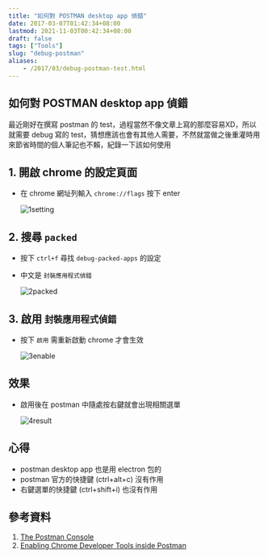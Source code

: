 ```yaml
---
title: "如何對 POSTMAN desktop app 偵錯"
date: 2017-03-07T01:42:34+08:00
lastmod: 2021-11-03T00:42:34+08:00
draft: false
tags: ["Tools"]
slug: "debug-postman"
aliases:
    - /2017/03/debug-postman-test.html
---
```

## 如何對 POSTMAN desktop app 偵錯

最近剛好在撰寫 postman 的 test，過程當然不像文章上寫的那麼容易XD，所以就需要 debug 寫的 test，猜想應該也會有其他人需要，不然就當做之後重灌時用來節省時間的個人筆記也不賴，紀錄一下該如何使用

## 1. 開啟 chrome 的設定頁面

* 在 chrome 網址列輸入 `chrome://flags` 按下 enter

    ![1setting](https://cloud.githubusercontent.com/assets/3851540/23577197/4da7d160-00f4-11e7-9947-a1656aea5796.png)

## 2. 搜尋 `packed`

* 按下 `ctrl+f` 尋找 `debug-packed-apps` 的設定
* 中文是 `封裝應用程式偵錯`

    ![2packed](https://cloud.githubusercontent.com/assets/3851540/23577196/4da7b162-00f4-11e7-93d4-5cf607ff9b7c.png)

## 3. 啟用 `封裝應用程式偵錯`

* 按下 `啟用` 需重新啟動 chrome 才會生效

    ![3enable](https://cloud.githubusercontent.com/assets/3851540/23577198/4da81f1c-00f4-11e7-9243-b84cc764f304.png)

## 效果

* 啟用後在 postman 中隨處按右鍵就會出現相關選單

    ![4result](https://cloud.githubusercontent.com/assets/3851540/23577199/4dace5f6-00f4-11e7-8107-a11abf2d609e.png)

## 心得

* postman desktop app 也是用 electron 包的
* postman 官方的快捷鍵 (ctrl+alt+c) 沒有作用
* 右鍵選單的快捷鍵 (ctrl+shift+i) 也沒有作用

## 參考資料

1. [The Postman Console](http://blog.getpostman.com/2016/08/26/the-postman-console/)
2. [Enabling Chrome Developer Tools inside Postman](http://blog.getpostman.com/2014/01/27/enabling-chrome-developer-tools-inside-postman/)
